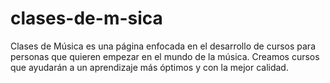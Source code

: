 # clases-de-m-sica
Clases de Música es una página enfocada en el desarrollo de cursos para personas que quieren empezar en el mundo de la música. Creamos cursos que ayudarán a un aprendizaje más óptimos y con la mejor calidad.
